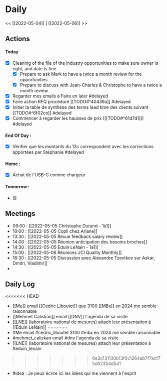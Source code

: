 # Daily
<< [[2022-05-04]] | [[2022-05-06]] >>

## Actions
#### Today
- [x] Cleaning of the file of the industry opportunities to make sure owner is right, and date is fine
	- [x] Prepare to ask Mark to have a twice a month review for the opportunities
	- [x] Prepare to discuss with Jean-Charles & Christophe to have a twice a month review
- [x] Regarder mes emails à Faire en later #delayed
- [x] Faire action RFQ procédure [[TODO#^40439a]] #delayed
- [x] Initier la table de synthèse des terms lead time des clients suivant [[TODO#^6f02ce]] #delayed
- [x] Commencer à regarder les hausses de prix ([[TODO#^61d7d1]]) #delayed

#### End Of Day :
- [x] Vérifier que les montants du 12c correspondent avec les corrections apportées par Stéphanie #delayed

#### Home :
- [x] Achat de l'USB-C comme chargeur

#### Tomorrow :
- [x] 

## Meetings
- 09:00 : [[2022-05-05 Christophe Durand - 1à1]]
- 10:00 : [[2022-05-05 Copil chez Ariane]]
- 13:30 : [[2022-05-05 Revue feedback salary review]]
- 14:00 : [[2022-05-05 Réunion anticipation des besoins broches]]
- 14:30 : [[2022-05-05 Eduin LeNain - 1à1]]
- 15:00 : [[2022-05-06 Réunions JCI Quality Monthly]]
- 16:30 : [[2022-05-05 Discussion avec Alexandre Tzevtkov sur Askar, Dmitri, Vladimir]]
- 
## Daily Log

<<<<<<< HEAD
- [[Me]] email [[Cedric Liboutet]] que 3100 [[MBx]] en 2024 me semble raisonnable
- [[Mehmet Caliskan]] email [[DNV]] l'agenda de sa visite
- [[LNE]] (laboratoire national de mesures) attach leur présentation à [[Eduin LeNain]]
=======
- #Me  email #cedric_liboutet  3100 #mbx en 2024 me semble raisonnable
- #mehmet_caliskan email #dnv l'agenda de sa visite
- [[LNE]] (laboratoire national de mesures) attach leur présentation à #eduin_lenain 
>>>>>>> 6e2c131130b13f0c1264ab7f7acf75d52354d541
- #idea : Je peux écrire ici les idées qui me viennent à l'esprit

